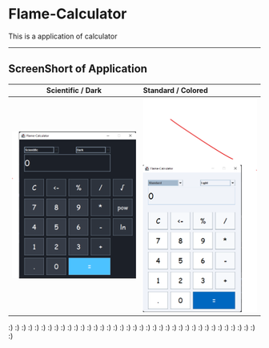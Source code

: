 # Flame-Calculator
This is a application of calculator

-----------------------------------------------------
## ScreenShort of Application
|                Scientific / Dark                | Standard / Colored |
:------------------------------------------------:|:-------------------|
![Dark Calculator](image/Scientific-dark.png) | ![Colored Calculator](image/Standard-light.png)





:) :) :) :) :) :) :) :) :) :) :) :) :) :) :) :) :) :) :) :) :) :) :) :) :) :) :) :) :) :) :) :) :) :) :) :) :) :) :) 



